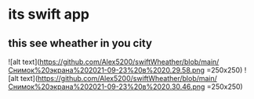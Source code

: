 # its swift app 
## this see wheather in you city
![alt text](https://github.com/Alex5200/swiftWheather/blob/main/Снимок%20экрана%202021-09-23%20в%2020.29.58.png =250x250)
![alt text](https://github.com/Alex5200/swiftWheather/blob/main/Снимок%20экрана%202021-09-23%20в%2020.30.46.png =250x250)
